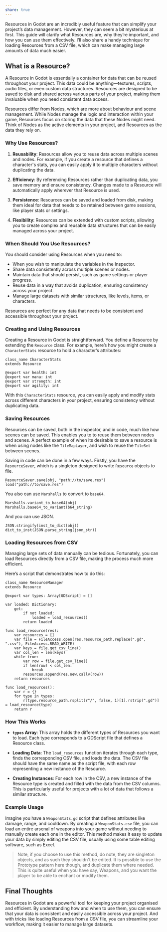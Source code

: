 ```yaml
---
share: true
---
```


Resources in Godot are an incredibly useful feature that can simplify your project’s data management. However, they can seem a bit mysterious at first. This guide will clarify what Resources are, why they’re important, and how you can use them effectively. I’ll also share a handy technique for loading Resources from a CSV file, which can make managing large amounts of data much easier.

## What is a Resource?

A Resource in Godot is essentially a container for data that can be reused throughout your project. This data could be anything—textures, scripts, audio files, or even custom data structures. Resources are designed to be saved to disk and shared across various parts of your project, making them invaluable when you need consistent data access.

Resources differ from Nodes, which are more about behaviour and scene management. While Nodes manage the logic and interaction within your game, Resources focus on storing the data that these Nodes might need. Think of Nodes as the active elements in your project, and Resources as the data they rely on.

### Why Use Resources?

1. **Reusability**: Resources allow you to reuse data across multiple scenes and nodes. For example, if you create a resource that defines a character's stats, you can easily apply it to multiple characters without duplicating the data.

2. **Efficiency**: By referencing Resources rather than duplicating data, you save memory and ensure consistency. Changes made to a Resource will automatically apply wherever that Resource is used.

3. **Persistence**: Resources can be saved and loaded from disk, making them ideal for data that needs to be retained between game sessions, like player stats or settings.

4. **Flexibility**: Resources can be extended with custom scripts, allowing you to create complex and reusable data structures that can be easily managed across your project.

### When Should You Use Resources?

You should consider using Resources when you need to:
- When you wish to manipulate the variables in the Inspector.
- Share data consistently across multiple scenes or nodes.
- Maintain data that should persist, such as game settings or player progress.
- Reuse data in a way that avoids duplication, ensuring consistency across your project.
- Manage large datasets with similar structures, like levels, items, or characters.

Resources are perfect for any data that needs to be consistent and accessible throughout your project.

### Creating and Using Resources

Creating a Resource in Godot is straightforward. You define a Resource by extending the `Resource` class. For example, here’s how you might create a `CharacterStats` resource to hold a character’s attributes:

```gdscript
class_name CharacterStats
extends Resource

@export var health: int
@export var mana: int
@export var strength: int
@export var agility: int
```

With this `CharacterStats` resource, you can easily apply and modify stats across different characters in your project, ensuring consistency without duplicating data. 

### Saving Resources

Resources can be saved, both in the inspector, and in code, much like how scenes can be saved. 
This enables you to to reuse them between nodes and scenes. A perfect example of when its desirable to save a resource is when using nodes like the `TileMapLayer`, and wish to reuse the `TileSet` between scenes. 

Saving in code can be done in a few ways. Firstly, you have the `ResourceSaver`, which is a singleton designed to write `Resource` objects to file.

```
ResourceSaver.save(obj, "path://to/save.res")
load("path://to/save.res")
```

You also can use `Marshalls` to convert to `base64`.

```
Marshalls.variant_to_base64(obj)
Marshalls.base64_to_variant(b64_string)
```

And you can use JSON.

```
JSON.stringify(inst_to_dict(obj))
dict_to_inst(JSON.parse_string(json_str))
```

### Loading Resources from CSV

Managing large sets of data manually can be tedious. Fortunately, you can load Resources directly from a CSV file, making the process much more efficient.

Here’s a script that demonstrates how to do this:

```gdscript
class_name ResourceManager
extends Resource

@export var types: Array[GDScript] = []

var loaded: Dictionary:
    get:
        if not loaded:
            loaded = load_resources()
        return loaded

func load_resource(res):
    var resources = []
    var file = FileAccess.open(res.resource_path.replace(".gd", ".csv"), FileAccess.READ_WRITE)
    var keys = file.get_csv_line()
    var col_len = len(keys)
    while true:
        var row = file.get_csv_line()
        if len(row) < col_len:
            break
        resources.append(res.new.callv(row))
    return resources

func load_resources():
    var r = {}
    for type in types:
        r[type.resource_path.rsplit(r"/", false, 1)[1].rstrip(".gd")] = load_resource(type)
    return r
```

### How This Works

- **`types` Array**: This array holds the different types of Resources you want to load. Each type corresponds to a GDScript file that defines a Resource class.

- **Loading Data**: The `load_resources` function iterates through each type, finds the corresponding CSV file, and loads the data. The CSV file should have the same name as the script file, with each row representing a new instance of the Resource.

- **Creating Instances**: For each row in the CSV, a new instance of the Resource type is created and filled with the data from the CSV columns. This is particularly useful for projects with a lot of data that follows a similar structure. 

### Example Usage

Imagine you have a `WeaponStats.gd` script that defines attributes like damage, range, and cooldown. By creating a `WeaponStats.csv` file, you can load an entire arsenal of weapons into your game without needing to manually create each one in the editor. This method makes it easy to update your data by simply editing the CSV file, usually using some table editing software, such as Excel.

> Note, if you choose to use this method, do note, they are singleton objects, and as such they shouldn't be edited. It is possible to use the Prototype pattern here though, and duplicate them where needed. This is quite useful when you have say, Weapons, and you want the player to be able to enchant or modify them.

## Final Thoughts

Resources in Godot are a powerful tool for keeping your project organised and efficient. By understanding how and when to use them, you can ensure that your data is consistent and easily accessible across your project. And with tricks like loading Resources from a CSV file, you can streamline your workflow, making it easier to manage large datasets. 